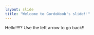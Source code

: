 ```yaml
---
layout: slide
title: "Welcome to GordoNoob's slide!!"
---
```

Hello!!!!?
Use the left arrow to go back!!